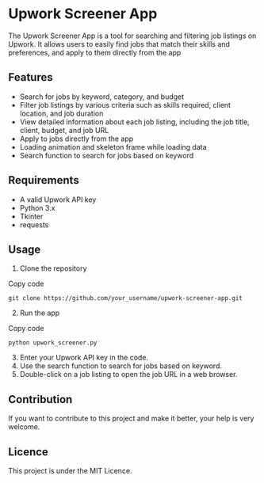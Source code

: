 # Upwork Screener App

The Upwork Screener App is a tool for searching and filtering job listings on Upwork. It allows users to easily find jobs that match their skills and preferences, and apply to them directly from the app
## Features

-   Search for jobs by keyword, category, and budget
-   Filter job listings by various criteria such as skills required, client location, and job duration
-   View detailed information about each job listing, including the job title, client, budget, and job URL
-   Apply to jobs directly from the app
-   Loading animation and skeleton frame while loading data
-   Search function to search for jobs based on keyword

## Requirements

-   A valid Upwork API key
-   Python 3.x
-   Tkinter
-   requests

## Usage

1.  Clone the repository

Copy code

`git clone https://github.com/your_username/upwork-screener-app.git` 

2.  Run the app

Copy code

`python upwork_screener.py` 

3.  Enter your Upwork API key in the code.
4.  Use the search function to search for jobs based on keyword.
5.  Double-click on a job listing to open the job URL in a web browser.

## Contribution

If you want to contribute to this project and make it better, your help is very welcome.

## Licence

This project is under the MIT Licence.
